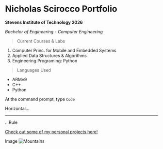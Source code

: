 # Nicholas Scirocco Portfolio

**Stevens Institute of Technology 2026**

*Bachelor of Engineering - Computer Engineering*

> Current Courses & Labs

1. Computer Princ. for Mobile and Embedded Systems
2. Applied Data Structures & Algorithms
3. Engineering Programing: Python
   
> Languages Used
- ARMv9
- C++
- Python

At the command prompt, type `Code`

Horizontal...

---

...Rule

[Check out some of my personal projects here!](www.youtube.com/@nicholasscirocco1432)


Image
![Mountains](https://wallpaperaccess.com/full/38580.jpg)

